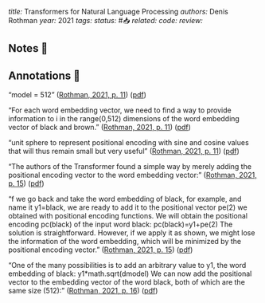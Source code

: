 *title:* Transformers for Natural Language Processing
*authors:* Denis Rothman
*year:* 2021
*tags:* 
*status:* #📥
*related:*
*code:*
*review:*

## Notes 📍

## Annotations 📖

“model = 512” ([Rothman, 2021, p. 11](zotero://select/library/items/QDB3526T)) ([pdf](zotero://open-pdf/library/items/GLMXG7M9?page=34&annotation=7WEJLZ8T))

“For each word embedding vector, we need to find a way to provide information to i in the range(0,512) dimensions of the word embedding vector of black and brown.” ([Rothman, 2021, p. 11](zotero://select/library/items/QDB3526T)) ([pdf](zotero://open-pdf/library/items/GLMXG7M9?page=34&annotation=BY5QNPJ6))

“unit sphere to represent positional encoding with sine and cosine values that will thus remain small but very useful” ([Rothman, 2021, p. 11](zotero://select/library/items/QDB3526T)) ([pdf](zotero://open-pdf/library/items/GLMXG7M9?page=34&annotation=VPM77IMT))

“The authors of the Transformer found a simple way by merely adding the positional encoding vector to the word embedding vector:” ([Rothman, 2021, p. 15](zotero://select/library/items/QDB3526T)) ([pdf](zotero://open-pdf/library/items/GLMXG7M9?page=38&annotation=DNEHJSJ3))

“f we go back and take the word embedding of black, for example, and name it y1=black, we are ready to add it to the positional vector pe(2) we obtained with positional encoding functions. We will obtain the positional encoding pc(black) of the input word black: pc(black)=y1+pe(2) The solution is straightforward. However, if we apply it as shown, we might lose the information of the word embedding, which will be minimized by the positional encoding vector.” ([Rothman, 2021, p. 15](zotero://select/library/items/QDB3526T)) ([pdf](zotero://open-pdf/library/items/GLMXG7M9?page=38&annotation=ZUDH7GSS))

“One of the many possibilities is to add an arbitrary value to y1, the word embedding of black: y1\*math.sqrt(dmodel) We can now add the positional vector to the embedding vector of the word black, both of which are the same size (512):” ([Rothman, 2021, p. 16](zotero://select/library/items/QDB3526T)) ([pdf](zotero://open-pdf/library/items/GLMXG7M9?page=39&annotation=RSU5TDDK))
